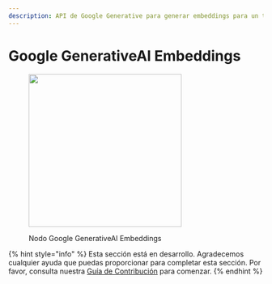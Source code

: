 ```yaml
---
description: API de Google Generative para generar embeddings para un texto dado.
---
```


# Google GenerativeAI Embeddings

<figure><img src="../../../.gitbook/assets/image (6) (1) (1) (1) (1) (1).png" alt="" width="302"><figcaption><p>Nodo Google GenerativeAI Embeddings</p></figcaption></figure>

{% hint style="info" %}
Esta sección está en desarrollo. Agradecemos cualquier ayuda que puedas proporcionar para completar esta sección. Por favor, consulta nuestra [Guía de Contribución](../../../contributing/) para comenzar.
{% endhint %}
